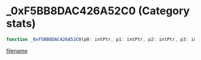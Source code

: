 # _0xF5BB8DAC426A52C0 (Category stats)

```js
function _0xF5BB8DAC426A52C0(p0: intPtr, p1: intPtr, p2: intPtr, p3: intPtr): Array
```

[filename](_0xF5BB8DAC426A52C0_m.md ':include')